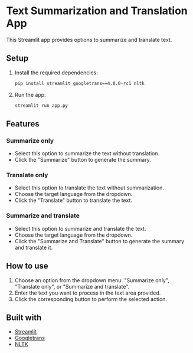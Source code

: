 # Text Summarization and Translation App

This Streamlit app provides options to summarize and translate text.

## Setup

1. Install the required dependencies:
    ```sh
    pip install streamlit googletrans==4.0.0-rc1 nltk
    ```
   
2. Run the app:
    ```sh
    streamlit run app.py
    ```

## Features

### Summarize only
- Select this option to summarize the text without translation.
- Click the "Summarize" button to generate the summary.

### Translate only
- Select this option to translate the text without summarization.
- Choose the target language from the dropdown.
- Click the "Translate" button to translate the text.

### Summarize and translate
- Select this option to summarize and translate the text.
- Choose the target language from the dropdown.
- Click the "Summarize and Translate" button to generate the summary and translate it.

## How to use
1. Choose an option from the dropdown menu: "Summarize only", "Translate only", or "Summarize and translate".
2. Enter the text you want to process in the text area provided.
3. Click the corresponding button to perform the selected action.

## Built with
- [Streamlit](https://streamlit.io/)
- [Googletrans](https://pypi.org/project/googletrans/)
- [NLTK](https://www.nltk.org/)


